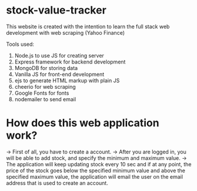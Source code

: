 # stock-value-tracker

This website is created with the intention to learn the full stack web development with web scraping (Yahoo Finance)

Tools used:
1. Node.js to use JS for creating server
2. Express framework for backend development
3. MongoDB for storing data
4. Vanilla JS for front-end development
5. ejs to generate HTML markup with plain JS
6. cheerio for web scraping
7. Google Fonts for fonts 
8. nodemailer to send email

# How does this web application work?
-> First of all, you have to create a account.
-> After you are logged in, you will be able to add stock, and specify the minimum and maximum value.
-> The application will keep updating stock every 10 sec and if at any point, the price of the stock goes below the specified minimum value and above the specified maximum value, the application will email the user on the email address that is used to create an account. 
